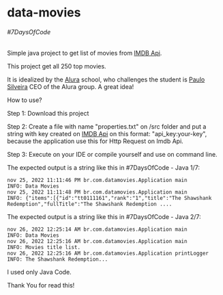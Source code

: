 # data-movies

###### #7DaysOfCode

Simple java project to get list of movies from [IMDB Api](https://imdb-api.com/API).

This project get all 250 top movies.

It is idealized by the [Alura](https://www.alura.com.br) school, who challenges the student is [Paulo Silveira](https://twitter.com/paulo_caelum?s=20&t=rdXt3W7TSM1JxhEGDpmSeQ) CEO of the Alura group. A great idea!

How to use?

Step 1: Download this project

Step 2: Create a file with name "properties.txt" on /src folder and put a string with key created on [IMDB Api](https://imdb-api.com/API) on this format: "api_key:your-key", because the application use this for Http Request on Imdb Api.

Step 3: Execute on your IDE or compile yourself and use on command line.

The expected output is a string like this in #7DaysOfCode - Java 1/7:

```
nov 25, 2022 11:11:46 PM br.com.datamovies.Application main
INFO: Data Movies
nov 25, 2022 11:11:48 PM br.com.datamovies.Application main
INFO: {"items":[{"id":"tt0111161","rank":"1","title":"The Shawshank Redemption","fullTitle":"The Shawshank Redemption ....
```

The expected output is a string like this in #7DaysOfCode - Java 2/7:

```
nov 26, 2022 12:25:14 AM br.com.datamovies.Application main
INFO: Data Movies 
nov 26, 2022 12:25:16 AM br.com.datamovies.Application main
INFO: Movies title list.
nov 26, 2022 12:25:16 AM br.com.datamovies.Application printLogger
INFO: The Shawshank Redemption...
```



I used only Java Code.

Thank You for read this!
